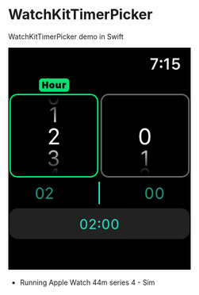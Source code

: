 # WatchKitTimerPicker
WatchKitTimerPicker demo in Swift 

![alt Tab](https://github.com/rrramanan/WatchKitTimerPicker/blob/master/timer.png)

* Running Apple Watch 44m series 4 - Sim
